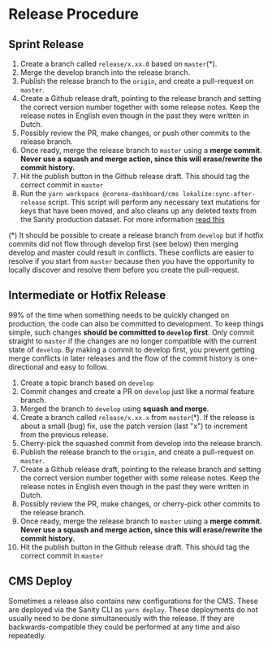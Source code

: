 # Release Procedure

## Sprint Release

1. Create a branch called `release/x.xx.0` based on `master`(\*).
2. Merge the develop branch into the release branch.
3. Publish the release branch to the `origin`, and create a pull-request on
   `master`.
4. Create a Github release draft, pointing to the release branch and setting the
   correct version number together with some release notes. Keep the release
   notes in English even though in the past they were written in Dutch.
5. Possibly review the PR, make changes, or push other commits to the release
   branch.
6. Once ready, merge the release branch to `master` using a **merge commit.
   Never use a squash and merge action, since this will erase/rewrite the commit
   history.**
7. Hit the publish button in the Github release draft. This should tag the
   correct commit in `master`
8. Run the `yarn workspace @corona-dashboard/cms lokalize:sync-after-release`
   script. This script will perform any necessary text mutations for keys that
   have been moved, and also cleans up any deleted texts from the Sanity
   production dataset. For more information [read
   this](/docs/lokalize-texts.md#sync-after-release)

(\*) It should be possible to create a release branch from `develop` but if
hotfix commits did not flow through develop first (see below) then merging
develop and master could result in conflicts. These conflicts are easier to
resolve if you start from `master` because then you have the opportunity to
locally discover and resolve them before you create the pull-request.

## Intermediate or Hotfix Release

99% of the time when something needs to be quickly changed on production, the
code can also be committed to development. To keep things simple, such changes
**should be committed to `develop` first**. Only commit straight to `master`
if the changes are no longer compatible with the current state of `develop`.
By making a commit to develop first, you prevent getting merge conflicts in
later releases and the flow of the commit history is one-directional and
easy to follow.

1. Create a topic branch based on `develop`
2. Commit changes and create a PR on `develop` just like a normal feature
   branch.
3. Merged the branch to `develop` using **squash and merge**.
4. Create a branch called `release/x.xx.x` from `master`(\*). If the release is
   about a small (bug) fix, use the patch version (last "x") to increment from
   the previous release.
5. Cherry-pick the squashed commit from develop into the release branch.
6. Publish the release branch to the `origin`, and create a pull-request on
   `master`.
7. Create a Github release draft, pointing to the release branch and setting the
   correct version number together with some release notes. Keep the release
   notes in English even though in the past they were written in Dutch.
8. Possibly review the PR, make changes, or cherry-pick other commits to the
   release branch.
9. Once ready, merge the release branch to `master` using a **merge commit.
   Never use a squash and merge action, since this will erase/rewrite the commit
   history.**
10. Hit the publish button in the Github release draft. This should tag the
    correct commit in `master`

## CMS Deploy

Sometimes a release also contains new configurations for the CMS. These are
deployed via the Sanity CLI as `yarn deploy`. These deployments do
not usually need to be done simultaneously with the release. If they are
backwards-compatible they could be performed at any time and also repeatedly.
